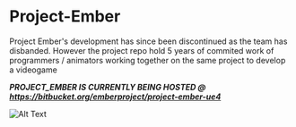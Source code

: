 # Project-Ember
Project Ember's development has since been discontinued as the team has disbanded. However the project repo hold 5 years of commited work of programmers / animators working together on the same project to develop a videogame


***PROJECT_EMBER IS CURRENTLY BEING HOSTED @ https://bitbucket.org/emberproject/project-ember-ue4***


![Alt Text](C:\Users\Matt\Desktop)
